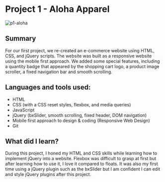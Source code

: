 # Project 1 - Aloha Apparel
![p1-aloha](https://cloud.githubusercontent.com/assets/18318804/16755178/8f6698d4-47ae-11e6-9017-13fc2d15cd11.jpg)

## Summary
For our first project, we re-created an e-commerce website using HTML, CSS, and jQuery scripts. The website was built as a responsive website using the mobile first approach. We added some special features, including a quantity badge that appeared by the shopping cart logo, a product image scroller, a fixed navigation bar and smooth scrolling.

## Languages and tools used:
- HTML
- CSS (with a CSS reset styles, flexbox, and media queries)
- JavaScript
- jQuery (bxSlider, smooth scrolling, fixed header, DOM navigation)
- Mobile first approach to design & coding (Responsive Web Design)
- Git

## What did I learn?
During this project, I honed my HTML and CSS skills while learning how to implement jQuery into a website. Flexbox was difficult to grasp at first but after learning how to use it, I love it compared to floats. It was also my first time using a jQuery plugin such as the bxSlider but I am confident I can edit and style jQuery plugins after this project.
